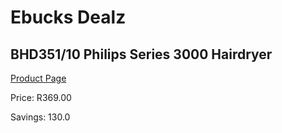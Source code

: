 
# Ebucks Dealz
## BHD351/10 Philips Series 3000 Hairdryer
[Product Page](https://www.ebucks.com/web/shop/productSelected.do?prodId=627398492&catId=1186086453)

Price: R369.00

Savings: 130.0


	